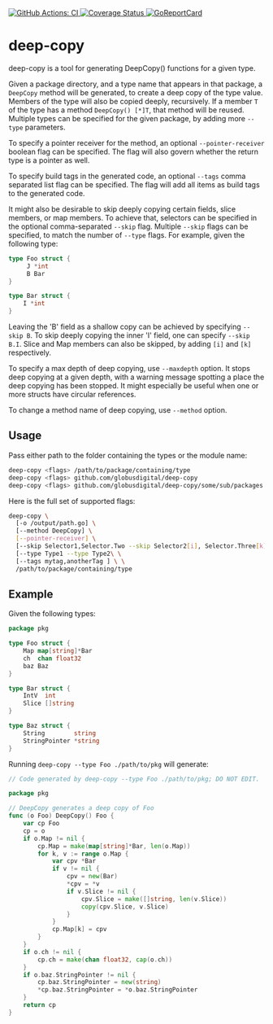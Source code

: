 <a href="https://github.com/globusdigital/deep-copy/actions?query=workflow%3ACI">
    <img src="https://github.com/globusdigital/deep-copy/workflows/CI/badge.svg" alt="GitHub Actions: CI">
</a>
<a href='https://coveralls.io/github/globusdigital/deep-copy'>
    <img src='https://coveralls.io/repos/github/globusdigital/deep-copy/badge.svg' alt='Coverage Status' />
</a>
<a href="https://goreportcard.com/report/github.com/globusdigital/deep-copy">
    <img src="https://goreportcard.com/badge/github.com/globusdigital/deep-copy" alt="GoReportCard">
</a>

# deep-copy

deep-copy is a tool for generating DeepCopy() functions for a given type.

Given a package directory, and a type name that appears in that package, a
`DeepCopy` method will be generated, to create a deep copy of the type value.
Members of the type will also be copied deeply, recursively. If a member `T` of
the type has a method `DeepCopy() [*]T`, that method will be reused. Multiple
types can be specified for the given package, by adding more `--type`
parameters.

To specify a pointer receiver for the method, an optional `--pointer-receiver`
boolean flag can be specified. The flag will also govern whether the return
type is a pointer as well.

To specify build tags in the generated code, an optional `--tags` comma separated
list flag can be specified. The flag will add all items as build tags to the
generated code.

It might also be desirable to skip deeply copying certain fields, slice
members, or map members. To achieve that, selectors can be specified in the
optional comma-separated `--skip` flag. Multiple `--skip` flags can be
specified, to match the number of `--type` flags. For example, given the
following type:

```go
type Foo struct {
     J *int
     B Bar
}

type Bar struct {
    I *int
}
```

Leaving the 'B' field as a shallow copy can be achieved by specifying `--skip
B`. To skip deeply copying the inner 'I' field, one can specify `--skip B.I`.
Slice and Map members can also be skipped, by adding `[i]` and `[k]`
respectively.

To specify a max depth of deep copying, use `--maxdepth` option. It stops
deep copying at a given depth, with a warning message spotting a place
the deep copying has been stopped. It might especially be useful when
one or more structs have circular references.

To change a method name of deep copying, use `--method` option.

## Usage

Pass either path to the folder containing the types or the module name:

```bash
deep-copy <flags> /path/to/package/containing/type
deep-copy <flags> github.com/globusdigital/deep-copy
deep-copy <flags> github.com/globusdigital/deep-copy/some/sub/packages
```
Here is the full set of supported flags:

```bash
deep-copy \
  [-o /output/path.go] \
  [--method DeepCopy] \
  [--pointer-receiver] \
  [--skip Selector1,Selector.Two --skip Selector2[i], Selector.Three[k]]
  [--type Type1 --type Type2\ \
  [--tags mytag,anotherTag ] \ \
  /path/to/package/containing/type
```

## Example

Given the following types:

```go
package pkg

type Foo struct {
	Map map[string]*Bar
	ch  chan float32
	baz Baz
}

type Bar struct {
	IntV  int
	Slice []string
}

type Baz struct {
	String        string
	StringPointer *string
}
```

Running `deep-copy --type Foo ./path/to/pkg` will generate:

```go
// Code generated by deep-copy --type Foo ./path/to/pkg; DO NOT EDIT.

package pkg

// DeepCopy generates a deep copy of Foo
func (o Foo) DeepCopy() Foo {
	var cp Foo
	cp = o
	if o.Map != nil {
		cp.Map = make(map[string]*Bar, len(o.Map))
		for k, v := range o.Map {
			var cpv *Bar
			if v != nil {
				cpv = new(Bar)
				*cpv = *v
				if v.Slice != nil {
					cpv.Slice = make([]string, len(v.Slice))
					copy(cpv.Slice, v.Slice)
				}
			}
			cp.Map[k] = cpv
		}
	}
	if o.ch != nil {
		cp.ch = make(chan float32, cap(o.ch))
	}
	if o.baz.StringPointer != nil {
		cp.baz.StringPointer = new(string)
		*cp.baz.StringPointer = *o.baz.StringPointer
	}
	return cp
}
```
